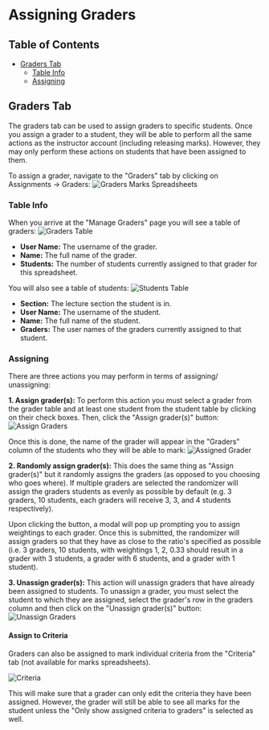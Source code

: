 # Assigning Graders

## Table of Contents

- [Graders Tab](#graders-tab)
    - [Table Info](#table-info)
    - [Assigning](#assigning)

## Graders Tab

The graders tab can be used to assign graders to specific students. Once you assign a grader to a student, they will be able to perform all the same actions as the instructor account (including releasing marks). However, they may only perform these actions on students that have been assigned to them.

To assign a grader, navigate to the "Graders" tab by clicking on Assignments -> Graders:
![Graders Marks Spreadsheets](images/graders-tab.png)

### Table Info

When you arrive at the "Manage Graders" page you will see a table of graders:
![Graders Table](images/graders-graders-table.png)

- **User Name:** The username of the grader.
- **Name:** The full name of the grader.
- **Students:** The number of students currently assigned to that grader for this spreadsheet.

You will also see a table of students:
![Students Table](images/graders-student-table.png)

- **Section:** The lecture section the student is in.
- **User Name:** The username of the student.
- **Name:** The full name of the student.
- **Graders:** The user names of the graders currently assigned to that student.

### Assigning

There are three actions you may perform in terms of assigning/ unassigning:

**1.  Assign grader(s):** To perform this action you must select a grader from the grader table and at least one student from the student table by clicking on their check boxes. Then, click the "Assign grader(s)" button:
![Assign Graders](images/graders-assign.png)

Once this is done, the name of the grader will appear in the "Graders" column of the students who they will be able to mark:
![Assigned Grader](images/graders-assigned.png)

**2. Randomly assign grader(s):** This does the same thing as "Assign grader(s)" but it randomly assigns the graders (as opposed to you choosing who goes where). If multiple graders are selected the randomizer will assign the graders students as evenly as possible by default (e.g. 3 graders, 10 students, each graders will receive 3, 3, and 4 students respectively). 

Upon clicking the button, a modal will pop up prompting you to assign weightings to each grader. Once this is submitted, the randomizer will assign graders so that they have as close to the ratio's specified as possible (i.e. 3 graders, 10 students, with weightings 1, 2, 0.33 should result in a grader with 3 students, a grader with 6 students, and a grader with 1 student).

**3. Unassign grader(s):**  This action will unassign graders that have already been assigned to students. To unassign a grader, you must select the student to which they are assigned, select the grader's row in the graders column and then click on the "Unassign grader(s)" button:
![Unassign Graders](images/graders-unassign.png)

#### Assign to Criteria

Graders can also be assigned to mark individual criteria from the "Criteria" tab (not available for marks spreadsheets).

![Criteria](images/graders-criteria.png)

This will make sure that a grader can only edit the criteria they have been assigned. However, the grader will still be able to see all marks for the student unless the "Only show assigned criteria to graders" is selected as well.
